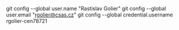 git config --global user.name "Rastislav Golier"
git config --global user.email "rgolier@csas.cz"
git config --global credential.username rgolier-cen78721
